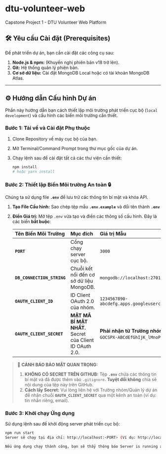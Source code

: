 # dtu-volunteer-web
Capstone Project 1  - DTU Volunteer Web Platform

## 🛠️ Yêu cầu Cài đặt (Prerequisites)

Để phát triển dự án, bạn cần cài đặt các công cụ sau:

1.  **Node.js & npm:** (Khuyến nghị phiên bản v18 trở lên).
2.  **Git:** Hệ thống quản lý phiên bản.
3.  **Cơ sở dữ liệu:** Cài đặt MongoDB Local hoặc có tài khoản MongoDB Atlas.

---

## ⚙️ Hướng dẫn Cấu hình Dự án

Phần này hướng dẫn bạn cách thiết lập môi trường phát triển cục bộ (`local development`) và cấu hình các biến môi trường cần thiết.

### Bước 1: Tải về và Cài đặt Phụ thuộc

1.  Clone Repository về máy cục bộ của bạn.

2.  Mở Terminal/Command Prompt trong thư mục gốc của dự án.

3.  Chạy lệnh sau để cài đặt tất cả các thư viện cần thiết:

    ```bash
    npm install
    # hoặc yarn install
    ```

### Bước 2: Thiết lập Biến Môi trường An toàn 🔒

Chúng ta sử dụng file **`.env`** để lưu trữ các thông tin bí mật và khóa API.

1.  **Tạo File Cấu hình:**
    Sao chép tệp mẫu **`.env.example`** và đổi tên thành **`.env`**

2.  **Điền Giá trị:**
    Mở tệp `.env` vừa tạo và điền các thông số cấu hình. Đây là các biến **bắt buộc**:

    | Tên Biến Môi Trường | Mục đích | Giá trị Mẫu |
    | :--- | :--- | :--- |
    | **`PORT`** | Cổng chạy server cục bộ. | `3000` |
    | **`DB_CONNECTION_STRING`** | Chuỗi kết nối đến cơ sở dữ liệu MongoDB. | `mongodb://localhost:27017/capstone_db` |
    | **`OAUTH_CLIENT_ID`** | ID Client OAuth 2.0 của nhóm. | `1234567890-abcdefg.apps.googleusercontent.com` |
    | **`OAUTH_CLIENT_SECRET`** | **MẬT MÃ BÍ MẬT NHẤT.** Secret của Client ID OAuth 2.0. | **Phải nhận từ Trưởng nhóm!** (Ví dụ: `GOCSPX-ABCdEfGhIjK_lMnoP`) |

> 🛑 **CẢNH BÁO BẢO MẬT QUAN TRỌNG:**
>
> 1.  **KHÔNG CÓ SECRET TRÊN GITHUB:** Tệp **`.env`** chứa các thông tin bí mật và đã được thêm vào `.gitignore`. **Tuyệt đối không** chia sẻ nội dung của tệp này trên GitHub.
> 2.  **Cách lấy Secret:** Vui lòng liên hệ với Trưởng nhóm/Quản lý dự án để nhận chuỗi **`OAUTH_CLIENT_SECRET`** qua một kênh an toàn (ví dụ: tin nhắn riêng, email).

### Bước 3: Khởi chạy Ứng dụng

Sử dụng lệnh sau để khởi động server phát triển cục bộ:

```bash
npm run start
Server sẽ chạy tại địa chỉ: http://localhost:<PORT> (Ví dụ: http://localhost:3000)

Nếu ứng dụng chạy thành công, bạn sẽ thấy thông báo Server is running at port [PORT] trong terminal.